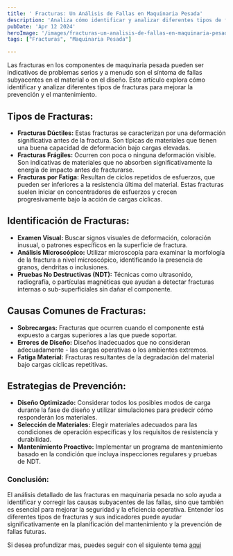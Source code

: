 ```yaml
---
title: ' Fracturas: Un Análisis de Fallas en Maquinaria Pesada'
description: 'Analiza cómo identificar y analizar diferentes tipos de fracturas para mejorar la prevención y el mantenimiento.'
pubDate: 'Apr 12 2024'
heroImage: '/images/fracturas-un-analisis-de-fallas-en-maquinaria-pesada.webp'
tags: ["Fracturas", "Maquinaria Pesada"]

---
```


Las fracturas en los componentes de maquinaria pesada pueden ser indicativos de problemas serios y a menudo son el síntoma de fallas subyacentes en el material o en el diseño. Este artículo explora cómo identificar y analizar diferentes tipos de fracturas para mejorar la prevención y el mantenimiento.

## Tipos de Fracturas:

- **Fracturas Dúctiles:** Estas fracturas se caracterizan por una deformación significativa antes de la fractura. Son típicas de materiales que tienen una buena capacidad de deformación bajo cargas elevadas.
- **Fracturas Frágiles:** Ocurren con poca o ninguna deformación visible. Son indicativas de materiales que no absorben significativamente la energía de impacto antes de fracturarse.
- **Fracturas por Fatiga:** Resultan de ciclos repetidos de esfuerzos, que pueden ser inferiores a la resistencia última del material. Estas fracturas suelen iniciar en concentradores de esfuerzos y crecen progresivamente bajo la acción de cargas cíclicas.

## Identificación de Fracturas:

- **Examen Visual:** Buscar signos visuales de deformación, coloración inusual, o patrones específicos en la superficie de fractura.
- **Análisis Microscópico:** Utilizar microscopía para examinar la morfología de la fractura a nivel microscópico, identificando la presencia de granos, dendritas o inclusiones.
- **Pruebas No Destructivas (NDT):** Técnicas como ultrasonido, radiografía, o partículas magnéticas que ayudan a detectar fracturas internas o sub-superficiales sin dañar el componente.

## Causas Comunes de Fracturas:

- **Sobrecargas:** Fracturas que ocurren cuando el componente está expuesto a cargas superiores a las que puede soportar.
- **Errores de Diseño:** Diseños inadecuados que no consideran adecuadamente - las cargas operativas o los ambientes extremos.
- **Fatiga Material:** Fracturas resultantes de la degradación del material bajo cargas cíclicas repetitivas.

## Estrategias de Prevención:

- **Diseño Optimizado:** Considerar todos los posibles modos de carga durante la fase de diseño y utilizar simulaciones para predecir cómo responderán los materiales.
- **Selección de Materiales:** Elegir materiales adecuados para las condiciones de operación específicas y los requisitos de resistencia y durabilidad.
- **Mantenimiento Proactivo:** Implementar un programa de mantenimiento basado en la condición que incluya inspecciones regulares y pruebas de NDT.

### Conclusión:

El análisis detallado de las fracturas en maquinaria pesada no solo ayuda a identificar y corregir las causas subyacentes de las fallas, sino que también es esencial para mejorar la seguridad y la eficiencia operativa. Entender los diferentes tipos de fracturas y sus indicadores puede ayudar significativamente en la planificación del mantenimiento y la prevención de fallas futuras.

Si desea profundizar mas, puedes seguir con el siguiente tema [aqui](/blog/defectos-de-fabricacion-y-sus-efectos-en-la-durabilidaddde-maquinaria-pesada/)